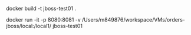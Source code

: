 docker build -t jboss-test01 .

docker run -it -p 8080:8081 -v /Users/m849876/workspace/VMs/orders-jboss/local:/local1/ jboss-test01

